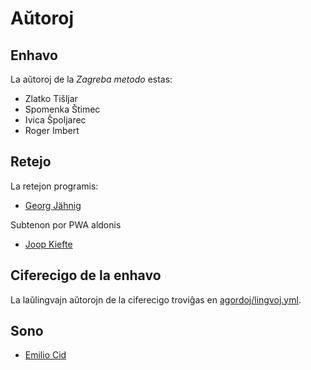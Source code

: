 # Aŭtoroj

## Enhavo 

La aŭtoroj de la *Zagreba metodo* estas:

- Zlatko Tišljar
- Spomenka Štimec
- Ivica Špoljarec
- Roger Imbert

## Retejo

La retejon programis:

- [Georg Jähnig](https://github.com/georgjaehnig/)

Subtenon por PWA aldonis

- [Joop Kiefte](https://github.com/lapingvino/)

## Ciferecigo de la enhavo

La laŭlingvajn aŭtorojn de la ciferecigo troviĝas en [agordoj/lingvoj.yml](agordoj/lingvoj.yml).

## Sono

- [Emilio Cid](https://github.com/EmilioCid)

